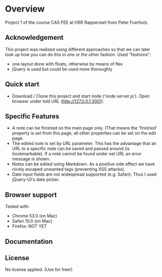 # Overview

Project 1 of the course CAS FEE at HSR Rapperswil from Peter Fuerholz.

## Acknowledgement
This project was realized using different approaches so that we can later look up how you can do this in one or the
other fashion. Used "fashions":
* one layout done with floats, otherwise by means of flex
* jQuery is used but could be used more thoroughly


## Quick start
* Download / Clone this project and start node ('node server.js'). Open browser under told URL (http://127.0.0.1:3001).


## Specific Features
* A note can be finished on the main page only. (That means the 'finished' property is set from this page, all other
  properties can be set on the edit page.
* The edited note is set by URL parameter. This has the advantage that an URL to a specific note can be saved and passed
  around (is bookmarkable). If a note cannot be found under set URL an error message is shown.
* Notes can be edited using Markdown. As a positive side effect we have nicely escaped unwanted tags (preventing XSS
  attacks).
* Date input fields are not widespread supported (e.g. Safari). Thus I used jQuery-UI's date picker.


## Browser support
Tested with:
* Chrome 53.0 (on Mac)
* Safari 10.0 (on Mac)
* Firefox: NOT YET

## Documentation


## License

No license applied. (Use for free!)